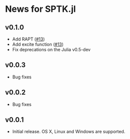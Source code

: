 # News for SPTK.jl

## v0.1.0

- Add RAPT ([#13])
- Add excite function ([#13])
- Fix deprecations on the Julia v0.5-dev

## v0.0.3

- Bug fixes

## v0.0.2

- Bug fixes

## v0.0.1

- Initial release. OS X, Linux and Windows are supported.

[#13]: https://github.com/r9y9/SPTK.jl/pull/13
